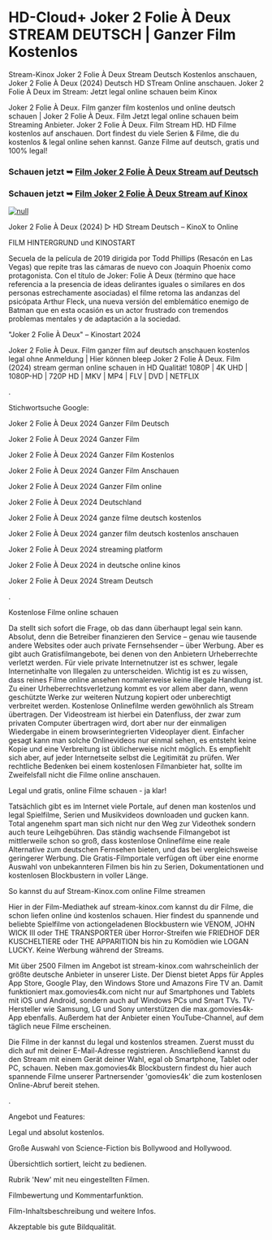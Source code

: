 # HD-Cloud+ Joker 2 Folie À Deux STREAM DEUTSCH | Ganzer Film Kostenlos
Stream-Kinox Joker 2 Folie À Deux Stream Deutsch Kostenlos anschauen, Joker 2 Folie À Deux (2024) Deutsch HD STream Online anschauen. Joker 2 Folie À Deux im Stream: Jetzt legal online schauen beim Kinox

Joker 2 Folie À Deux. Film ganzer film kostenlos und online deutsch schauen | Joker 2 Folie À Deux. Film Jetzt legal online schauen beim Streaming Anbieter. Joker 2 Folie À Deux. Film Stream HD. HD Filme kostenlos auf anschauen. Dort findest du viele Serien & Filme, die du kostenlos & legal online sehen kannst. Ganze Filme auf deutsch, gratis und 100% legal!

### Schauen jetzt ➥ [Film Joker 2 Folie À Deux Stream auf Deutsch](https://t.co/fFT6R8y92s)

### Schauen jetzt ➥ [Film Joker 2 Folie À Deux Stream auf Kinox](https://t.co/fFT6R8y92s)

[![null](https://static.wixstatic.com/media/855a25_043b5abeb4ae4d35ac003198e7fe56ed~mv2.gif)](https://t.co/fFT6R8y92s)

Joker 2 Folie À Deux (2024) ▷ HD Stream Deutsch – KinoX to Online

FILM HINTERGRUND und KINOSTART

Secuela de la película de 2019 dirigida por Todd Phillips (Resacón en Las Vegas) que repite tras las cámaras de nuevo con Joaquin Phoenix como protagonista. Con el título de Joker: Folie À Deux (término que hace referencia a la presencia de ideas delirantes iguales o similares en dos personas estrechamente asociadas) el filme retoma las andanzas del psicópata Arthur Fleck, una nueva versión del emblemático enemigo de Batman que en esta ocasión es un actor frustrado con tremendos problemas mentales y de adaptación a la sociedad.

"Joker 2 Folie À Deux" – Kinostart 2024

Joker 2 Folie À Deux. Film ganzer film auf deutsch anschauen kostenlos legal ohne Anmeldung | Hier können bleep Joker 2 Folie À Deux. Film (2024) stream german online schauen in HD Qualität! 1080P | 4K UHD | 1080P-HD | 720P HD | MKV | MP4 | FLV | DVD | NETFLIX

.

Stichwortsuche Google:

Joker 2 Folie À Deux 2024 Ganzer Film Deutsch

Joker 2 Folie À Deux 2024 Ganzer Film

Joker 2 Folie À Deux 2024 Ganzer Film Kostenlos

Joker 2 Folie À Deux 2024 Ganzer Film Anschauen

Joker 2 Folie À Deux 2024 Ganzer Film online

Joker 2 Folie À Deux 2024 Deutschland

Joker 2 Folie À Deux 2024 ganze filme deutsch kostenlos

Joker 2 Folie À Deux 2024 ganzer film deutsch kostenlos anschauen

Joker 2 Folie À Deux 2024 streaming platform

Joker 2 Folie À Deux 2024 in deutsche online kinos

Joker 2 Folie À Deux 2024 Stream Deutsch

.

Kostenlose Filme online schauen

Da stellt sich sofort die Frage, ob das dann überhaupt legal sein kann. Absolut, denn die Betreiber finanzieren den Service – genau wie tausende andere Websites oder auch private Fernsehsender – über Werbung. Aber es gibt auch Gratisfilmangebote, bei denen von den Anbietern Urheberrechte verletzt werden. Für viele private Internetnutzer ist es schwer, legale Internetinhalte von Illegalen zu unterscheiden. Wichtig ist es zu wissen, dass reines Filme online ansehen normalerweise keine illegale Handlung ist. Zu einer Urheberrechtsverletzung kommt es vor allem aber dann, wenn geschützte Werke zur weiteren Nutzung kopiert oder unberechtigt verbreitet werden. Kostenlose Onlinefilme werden gewöhnlich als Stream übertragen. Der Videostream ist hierbei ein Datenfluss, der zwar zum privaten Computer übertragen wird, dort aber nur der einmaligen Wiedergabe in einem browserintegrierten Videoplayer dient. Einfacher gesagt kann man solche Onlinevideos nur einmal sehen, es entsteht keine Kopie und eine Verbreitung ist üblicherweise nicht möglich. Es empfiehlt sich aber, auf jeder Internetseite selbst die Legitimität zu prüfen. Wer rechtliche Bedenken bei einem kostenlosen Filmanbieter hat, sollte im Zweifelsfall nicht die Filme online anschauen.

Legal und gratis, online Filme schauen - ja klar!

Tatsächlich gibt es im Internet viele Portale, auf denen man kostenlos und legal Spielfilme, Serien und Musikvideos downloaden und gucken kann. Total angenehm spart man sich nicht nur den Weg zur Videothek sondern auch teure Leihgebühren. Das ständig wachsende Filmangebot ist mittlerweile schon so groß, dass kostenlose Onlinefilme eine reale Alternative zum deutschen Fernsehen bieten, und das bei vergleichsweise geringerer Werbung. Die Gratis-Filmportale verfügen oft über eine enorme Auswahl von unbekannteren Filmen bis hin zu Serien, Dokumentationen und kostenlosen Blockbustern in voller Länge.

So kannst du auf Stream-Kinox.com online Filme streamen

Hier in der Film-Mediathek auf stream-kinox.com kannst du dir Filme, die schon liefen online únd kostenlos schauen. Hier findest du spannende und beliebte Spielfilme von actiongeladenen Blockbustern wie VENOM, JOHN WICK III oder THE TRANSPORTER über Horror-Streifen wie FRIEDHOF DER KUSCHELTIERE oder THE APPARITION bis hin zu Komödien wie LOGAN LUCKY. Keine Werbung während der Streams.

Mit über 2500 Filmen im Angebot ist stream-kinox.com wahrscheinlich der größte deutsche Anbieter in unserer Liste. Der Dienst bietet Apps für Apples App Store, Google Play, den Windows Store und Amazons Fire TV an. Damit funktioniert max.gomovies4k.com nicht nur auf Smartphones und Tablets mit iOS und Android, sondern auch auf Windows PCs und Smart TVs. TV-Hersteller wie Samsung, LG und Sony unterstützen die max.gomovies4k-App ebenfalls. Außerdem hat der Anbieter einen YouTube-Channel, auf dem täglich neue Filme erscheinen.

Die Filme in der kannst du legal und kostenlos streamen. Zuerst musst du dich auf mit deiner E-Mail-Adresse registrieren. Anschließend kannst du den Stream mit einem Gerät deiner Wahl, egal ob Smartphone, Tablet oder PC, schauen. Neben max.gomovies4k Blockbustern findest du hier auch spannende Filme unserer Partnersender 'gomovies4k' die zum kostenlosen Online-Abruf bereit stehen.

.

Angebot und Features:

Legal und absolut kostenlos.

Große Auswahl von Science-Fiction bis Bollywood and Hollywood.

Übersichtlich sortiert, leicht zu bedienen.

Rubrik 'New' mit neu eingestellten Filmen.

Filmbewertung und Kommentarfunktion.

Film-Inhaltsbeschreibung und weitere Infos.

Akzeptable bis gute Bildqualität.
